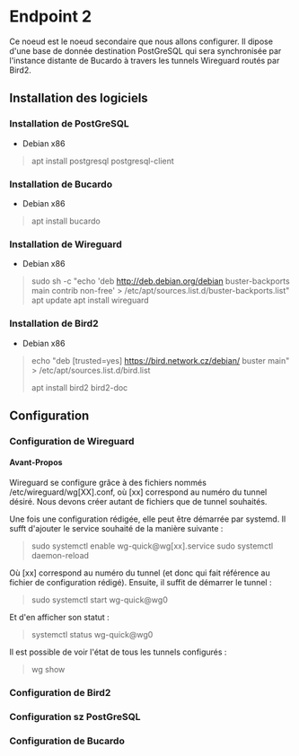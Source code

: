 # Endpoint 2

Ce noeud est le noeud secondaire que nous allons configurer.
Il dipose d'une base de donnée destination PostGreSQL qui sera synchronisée par l'instance distante de Bucardo à travers les tunnels Wireguard routés par Bird2.

## Installation des logiciels

### Installation de PostGreSQL

- Debian x86

>apt install postgresql postgresql-client

### Installation de Bucardo

- Debian x86

>apt install bucardo

### Installation de Wireguard

- Debian x86

> sudo sh -c "echo 'deb http://deb.debian.org/debian buster-backports main contrib non-free' > /etc/apt/sources.list.d/buster-backports.list"
> apt update
>apt install wireguard

### Installation de Bird2

- Debian x86
> echo "deb [trusted=yes] https://bird.network.cz/debian/ buster main" > /etc/apt/sources.list.d/bird.list
>
> apt install bird2 bird2-doc

## Configuration

### Configuration de Wireguard

#### Avant-Propos

Wireguard se configure grâce à des fichiers nommés /etc/wireguard/wg[XX].conf, où [xx] correspond au numéro du tunnel désiré. Nous devons créer autant de fichiers que de tunnel souhaités.

Une fois une configuration rédigée, elle peut être démarrée par systemd. Il sufft d'ajouter le service souhaité de la manière suivante :
> sudo systemctl enable wg-quick@wg[xx].service
> sudo systemctl daemon-reload

Où [xx] correspond au numéro du tunnel (et donc qui fait référence au fichier de configuration rédigé).
Ensuite, il suffit de démarrer le tunnel :

> sudo systemctl start wg-quick@wg0

Et d'en afficher son statut :

> systemctl status wg-quick@wg0

Il est possible de voir l'état de tous les tunnels configurés :

> wg show

### Configuration de Bird2

### Configuration sz PostGreSQL

### Configuration de Bucardo

